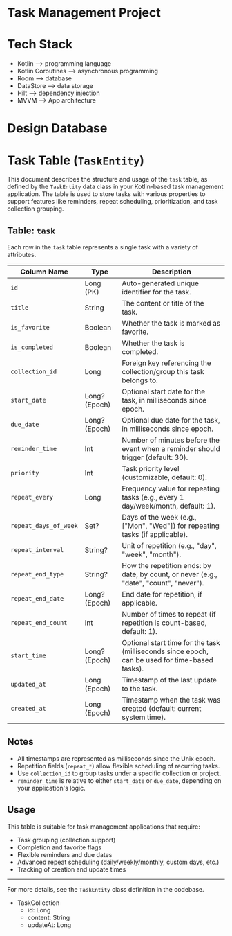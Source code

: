 # Task Management Project

# Tech Stack
- Kotlin --> programming language
- Kotlin Coroutines --> asynchronous programming
- Room --> database
- DataStore --> data storage
- Hilt --> dependency injection
- MVVM --> App architecture

# Design Database

# Task Table (`TaskEntity`)

This document describes the structure and usage of the `task` table, as defined by the `TaskEntity` data class in your Kotlin-based task management application. The table is used to store tasks with various properties to support features like reminders, repeat scheduling, prioritization, and task collection grouping.

## Table: `task`

Each row in the `task` table represents a single task with a variety of attributes.

| Column Name           | Type           | Description                                                                                   |
|-----------------------|----------------|-----------------------------------------------------------------------------------------------|
| `id`                  | Long (PK)      | Auto-generated unique identifier for the task.                                                |
| `title`               | String         | The content or title of the task.                                                             |
| `is_favorite`         | Boolean        | Whether the task is marked as favorite.                                                       |
| `is_completed`        | Boolean        | Whether the task is completed.                                                                |
| `collection_id`       | Long           | Foreign key referencing the collection/group this task belongs to.                            |
| `start_date`          | Long? (Epoch)  | Optional start date for the task, in milliseconds since epoch.                                |
| `due_date`            | Long? (Epoch)  | Optional due date for the task, in milliseconds since epoch.                                  |
| `reminder_time`       | Int            | Number of minutes before the event when a reminder should trigger (default: 30).              |
| `priority`            | Int            | Task priority level (customizable, default: 0).                                               |
| `repeat_every`        | Long           | Frequency value for repeating tasks (e.g., every 1 day/week/month, default: 1).               |
| `repeat_days_of_week` | Set<String>?   | Days of the week (e.g., ["Mon", "Wed"]) for repeating tasks (if applicable).                  |
| `repeat_interval`     | String?        | Unit of repetition (e.g., "day", "week", "month").                                           |
| `repeat_end_type`     | String?        | How the repetition ends: by date, by count, or never (e.g., "date", "count", "never").        |
| `repeat_end_date`     | Long? (Epoch)  | End date for repetition, if applicable.                                                       |
| `repeat_end_count`    | Int            | Number of times to repeat (if repetition is count-based, default: 1).                         |
| `start_time`          | Long? (Epoch)  | Optional start time for the task (milliseconds since epoch, can be used for time-based tasks). |
| `updated_at`          | Long (Epoch)   | Timestamp of the last update to the task.                                                     |
| `created_at`          | Long (Epoch)   | Timestamp when the task was created (default: current system time).                           |

## Notes

- All timestamps are represented as milliseconds since the Unix epoch.
- Repetition fields (`repeat_*`) allow flexible scheduling of recurring tasks.
- Use `collection_id` to group tasks under a specific collection or project.
- `reminder_time` is relative to either `start_date` or `due_date`, depending on your application's logic.

## Usage

This table is suitable for task management applications that require:

- Task grouping (collection support)
- Completion and favorite flags
- Flexible reminders and due dates
- Advanced repeat scheduling (daily/weekly/monthly, custom days, etc.)
- Tracking of creation and update times

---

For more details, see the `TaskEntity` class definition in the codebase.

- TaskCollection
  - id: Long
  - content: String
  - updateAt: Long
